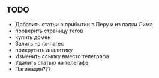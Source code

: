## TODO

- Добавить статьи о прибытии в Перу и из папки Лима
- проверить страницу тегов
- купить домен
- Залить на гх-пагес
- прикрутить аналитику
- Изменить ссылку вместо телеграфа
- Удалить статью на телегафе
- Пагинация???
